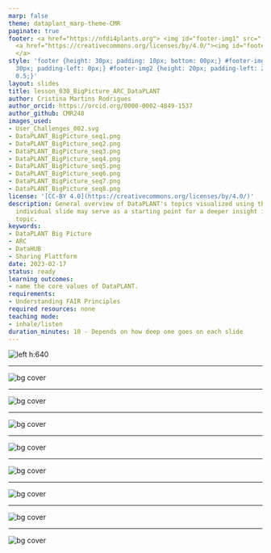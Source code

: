 ```yaml
---
marp: false
theme: dataplant_marp-theme-CMR
paginate: true
footer: <a href="https://nfdi4plants.org"> <img id="footer-img1" src="../../../img/_logos/DataPLANT/DataPLANT_logo_square_bg_transparent.svg"></a>
  <a href="https://creativecommons.org/licenses/by/4.0/"><img id="footer-img2" src="../../../img/_logos/CreativeCommons/by.svg">
  </a>
style: 'footer {height: 30px; padding: 10px; bottom: 00px;} #footer-img1 {height:
  30px; padding-left: 0px;} #footer-img2 {height: 20px; padding-left: 20px; opacity:
  0.5;}'
layout: slides
title: lesson_030_BigPicture_ARC_DataPLANT
author: Cristina Martins Rodrigues
author_orcid: https://orcid.org/0000-0002-4849-1537
author_github: CMR248
images_used:
- User_Challenges_002.svg
- DataPLANT_BigPicture_seq1.png
- DataPLANT_BigPicture_seq2.png
- DataPLANT_BigPicture_seq3.png
- DataPLANT_BigPicture_seq4.png
- DataPLANT_BigPicture_seq5.png
- DataPLANT_BigPicture_seq6.png
- DataPLANT_BigPicture_seq7.png
- DataPLANT_BigPicture_seq8.png
license: '[CC-BY 4.0](https://creativecommons.org/licenses/by/4.0/)'
description: General overview of DataPLANT's topics visualized using the ARC. Each
  individual slide may serve as a starting point for a deeper insight into the respective
  topic.
keywords:
- DataPLANT Big Picture
- ARC
- DataHUB
- Sharing Plattform
date: 2023-02-17
status: ready
learning outcomes:
- name the core values of DataPLANT.
requirements:
- Understanding FAIR Principles
required resources: none
teaching mode:
- inhale/listen
duration_minutes: 10 - Depends on how deep one goes on each slide
---
```


![left h:640](../../../img/User_Challenges_002.svg)

<!-- Here you could address the general problems of the user. FAIRData_ActivationEnergy and FAIRData_ActivationEnergy_withDataPLANT would also be appropriate.-->


<!-- Source to slide(s) -->
<!-- ../../bricks/User_Challenges.md -->


---

![bg cover](../../../img/DataPLANT_BigPicture_seq1.png)

<!-- Here one could elaborate on the ARC structure as deeply as desired. In addition, Swate incl. ontology could be discussed here.-->

<!-- Source to slide(s) -->
<!-- ../../bricks/FAIR-using-ARC.md -->


---

![bg cover](../../../img/DataPLANT_BigPicture_seq2.png)

<!-- Source to slide(s) -->
<!-- ../../bricks/BigPicture_ARC_DataPLANT-1Storage-and-BackUp.md -->


---

![bg cover](../../../img/DataPLANT_BigPicture_seq3.png)

<!-- Source to slide(s) -->
<!-- ../../bricks/BigPicture_ARC_DataPLANT-2Versioning.md -->


---

![bg cover](../../../img/DataPLANT_BigPicture_seq4.png)

<!-- Source to slide(s) -->
<!-- ../../bricks/BigPicture_ARC_DataPLANT-3CollaborationAndAccessManagement.md -->


---

![bg cover](../../../img/DataPLANT_BigPicture_seq5.png)

<!-- Here one could address repositories in general, but also ROC, Galaxy or Invenio.-->


<!-- Source to slide(s) -->
<!-- ../../bricks/BigPicture_ARC_DataPLANT-4MultipleContribution.md -->


---

![bg cover](../../../img/DataPLANT_BigPicture_seq6.png)


<!-- Source to slide(s) -->
<!-- ../../bricks/BigPicture_ARC_DataPLANT-5ReferenceAndReuse.md -->


---

![bg cover](../../../img/DataPLANT_BigPicture_seq7.png)


<!-- Source to slide(s) -->
<!-- ../../bricks/BigPicture_ARC_DataPLANT-6Publish.md -->


---

![bg cover](../../../img/DataPLANT_BigPicture_seq8.png)

<!-- Source to slide(s) -->
<!-- ../../bricks/BigPicture_ARC_DataPLANT.md -->
